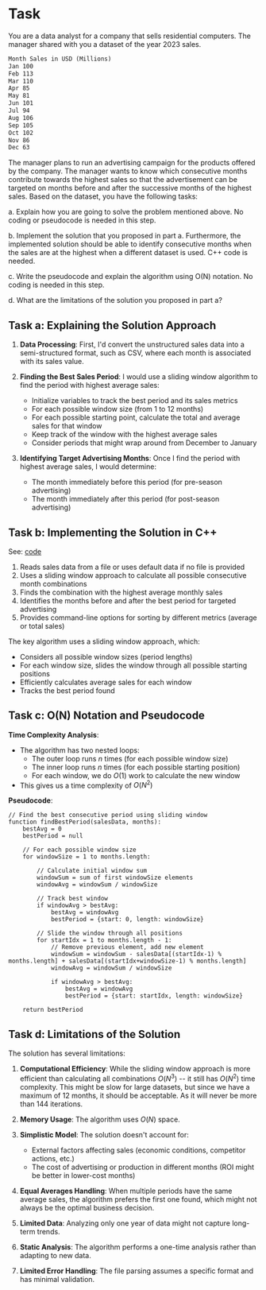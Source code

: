 # Task

You are a data analyst for a company that sells residential computers. The
manager shared with you a dataset of the year 2023 sales.

```txt
Month Sales in USD (Millions)
Jan 100
Feb 113
Mar 110
Apr 85
May 81
Jun 101
Jul 94
Aug 106
Sep 105
Oct 102
Nov 86
Dec 63
```

The manager plans to run an advertising campaign for the products offered by the
company. The manager wants to know which consecutive months contribute towards
the highest sales so that the advertisement can be targeted on months before and
after the successive months of the highest sales. Based on the dataset, you have
the following tasks:

a. Explain how you are going to solve the problem mentioned above. No coding or
pseudocode is needed in this step.

b. Implement the solution that you proposed in part a. Furthermore, the
implemented solution should be able to identify consecutive months when the
sales are at the highest when a different dataset is used. C++ code is needed.

c. Write the pseudocode and explain the algorithm using O(N) notation. No coding
is needed in this step.

d. What are the limitations of the solution you proposed in part a?

## Task a: Explaining the Solution Approach

1. **Data Processing**: First, I'd convert the unstructured sales data into a
   semi-structured format, such as CSV, where each month is associated with its
   sales value.

2. **Finding the Best Sales Period**: I would use a sliding window algorithm to
   find the period with highest average sales:

   - Initialize variables to track the best period and its sales metrics
   - For each possible window size (from 1 to 12 months)
   - For each possible starting point, calculate the total and average sales for
     that window
   - Keep track of the window with the highest average sales
   - Consider periods that might wrap around from December to January

3. **Identifying Target Advertising Months**: Once I find the period with
   highest average sales, I would determine:
   - The month immediately before this period (for pre-season advertising)
   - The month immediately after this period (for post-season advertising)

## Task b: Implementing the Solution in C++

See: [code](./advert_target_months.cpp)

1. Reads sales data from a file or uses default data if no file is provided
2. Uses a sliding window approach to calculate all possible consecutive month
   combinations
3. Finds the combination with the highest average monthly sales
4. Identifies the months before and after the best period for targeted
   advertising
5. Provides command-line options for sorting by different metrics (average or
   total sales)

The key algorithm uses a sliding window approach, which:

- Considers all possible window sizes (period lengths)
- For each window size, slides the window through all possible starting
  positions
- Efficiently calculates average sales for each window
- Tracks the best period found

## Task c: O(N) Notation and Pseudocode

**Time Complexity Analysis**:

- The algorithm has two nested loops:
  - The outer loop runs $n$ times (for each possible window size)
  - The inner loop runs $n$ times (for each possible starting position)
  - For each window, we do $O(1)$ work to calculate the new window
- This gives us a time complexity of $O(N^2)$

**Pseudocode**:

```text
// Find the best consecutive period using sliding window
function findBestPeriod(salesData, months):
    bestAvg = 0
    bestPeriod = null

    // For each possible window size
    for windowSize = 1 to months.length:

        // Calculate initial window sum
        windowSum = sum of first windowSize elements
        windowAvg = windowSum / windowSize

        // Track best window
        if windowAvg > bestAvg:
            bestAvg = windowAvg
            bestPeriod = {start: 0, length: windowSize}

        // Slide the window through all positions
        for startIdx = 1 to months.length - 1:
            // Remove previous element, add new element
            windowSum = windowSum - salesData[(startIdx-1) % months.length] + salesData[(startIdx+windowSize-1) % months.length]
            windowAvg = windowSum / windowSize

            if windowAvg > bestAvg:
                bestAvg = windowAvg
                bestPeriod = {start: startIdx, length: windowSize}

    return bestPeriod
```

## Task d: Limitations of the Solution

The solution has several limitations:

1. **Computational Efficiency**: While the sliding window approach is more
   efficient than calculating all combinations $O(N^3)$ -- it still has $O(N^2)$
   time complexity. This might be slow for large datasets, but since we have a
   maximum of 12 months, it should be acceptable. As it will never be more than
   144 iterations.

2. **Memory Usage**: The algorithm uses $O(N)$ space.

3. **Simplistic Model**: The solution doesn't account for:

   - External factors affecting sales (economic conditions, competitor actions,
     etc.)
   - The cost of advertising or production in different months (ROI might be
     better in lower-cost months)

4. **Equal Averages Handling**: When multiple periods have the same average
   sales, the algorithm prefers the first one found, which might not always be
   the optimal business decision.

5. **Limited Data**: Analyzing only one year of data might not capture long-term
   trends.

6. **Static Analysis**: The algorithm performs a one-time analysis rather than
   adapting to new data.

7. **Limited Error Handling**: The file parsing assumes a specific format and
   has minimal validation.
